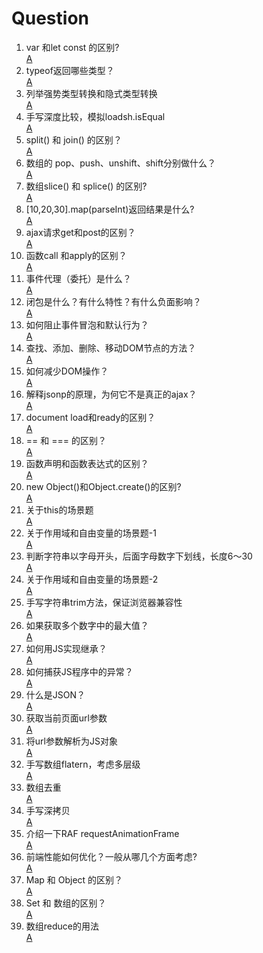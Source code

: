 # Question

1. var 和let const 的区别?  
[A](./01.md)
2. typeof返回哪些类型？  
[A](./02.md)
3. 列举强势类型转换和隐式类型转换  
[A](./03.md)
4. 手写深度比较，模拟loadsh.isEqual  
[A](./04.md)
5. split() 和 join() 的区别？  
[A](./05.md)
6. 数组的 pop、push、unshift、shift分别做什么？  
[A](./06.md)
7. 数组slice() 和 splice() 的区别?  
[A](./07.md)
8. [10,20,30].map(parseInt)返回结果是什么?  
[A](./08.md)
9. ajax请求get和post的区别？  
[A](./09.md)
10. 函数call 和apply的区别？  
[A](./10.md)
11. 事件代理（委托）是什么？  
[A](./11.md)
12. 闭包是什么？有什么特性？有什么负面影响？  
[A](./12.md)
13. 如何阻止事件冒泡和默认行为？  
[A](./13.md)
14. 查找、添加、删除、移动DOM节点的方法？  
[A](./14.md)
15. 如何减少DOM操作？  
[A](./15.md)
16. 解释jsonp的原理，为何它不是真正的ajax？  
[A](./16.md)
17. document load和ready的区别？  
[A](./17.md)
18. == 和 === 的区别？  
[A](./18.md)
19. 函数声明和函数表达式的区别？  
[A](./19.md)
20. new Object()和Object.create()的区别?  
 [A](./20.md)
21. 关于this的场景题  
[A](./21.md)
22. 关于作用域和自由变量的场景题-1  
[A](./22.md)
23. 判断字符串以字母开头，后面字母数字下划线，长度6～30  
[A](./23.md)
24. 关于作用域和自由变量的场景题-2  
[A](./24.md)
25. 手写字符串trim方法，保证浏览器兼容性  
[A](./25.md)
26. 如果获取多个数字中的最大值？  
[A](./26.md)
27. 如何用JS实现继承？  
[A](./27.md)
28. 如何捕获JS程序中的异常？  
[A](./28.md)
29. 什么是JSON？  
[A](./29.md)
30. 获取当前页面url参数  
[A](./30.md)
31. 将url参数解析为JS对象  
[A](./31.md)
32. 手写数组flatern，考虑多层级  
[A](./32.md)
33. 数组去重  
[A](./33.md)
34. 手写深拷贝  
[A](./34.md)
35. 介绍一下RAF requestAnimationFrame  
[A](./35.md)
36. 前端性能如何优化？一般从哪几个方面考虑?  
[A](./36.md)
37. Map 和 Object 的区别？  
[A](./37.md)
38. Set 和 数组的区别？  
[A](./38.md)
39. 数组reduce的用法  
[A](./39.md)
